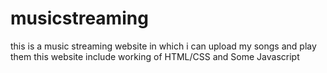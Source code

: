 # musicstreaming
this is a music streaming website in which i can upload my songs and play them
this website include working of HTML/CSS and Some Javascript
